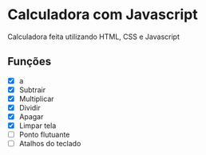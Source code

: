 # Calculadora com Javascript
Calculadora feita utilizando HTML, CSS e Javascript

## Funções
- [x] a
- [x] Subtrair
- [x] Multiplicar
- [x] Dividir
- [x] Apagar
- [x] Limpar tela
- [ ] Ponto flutuante
- [ ] Atalhos do teclado